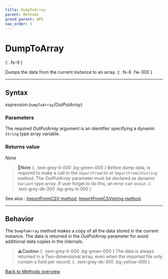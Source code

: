 ```yaml
---
title: DumpToArray
parent: Methods
grand_parent: API
nav_order: 3
---
```


# DumpToArray
{: .fs-9 }

Dumps the data from the current instance to an array.
{: .fs-6 .fw-300 }

---

## Syntax

*expression*.`DumpToArray`*(OutPutArray)*

### Parameters

The required *OutPutArray* argument is an identifier specifying a dynamic `String` type array variable.

### Returns value

_None_

>📝**Note**
>{: .text-grey-lt-000 .bg-green-000 }
>Before dump data, is required to make a call to the `ImportFromCSV` or `ImportFromCSVstring` method. The *OutPutArray* parameter must be declared as dynamic `Variant` type array. If user forget to do this, an error can occur.
{: .text-grey-dk-300 .bg-grey-lt-000 }

See also
: [ImportFromCSV method](https://ws-garcia.github.io/VBA-CSV-interface/api/methods/importfromcsv.html), [ImportFromCSVstring method](https://ws-garcia.github.io/VBA-CSV-interface/api/methods/importfromcsvstring.html).

---

## Behavior

The `DumpToArray` method makes a copy of all the data stored in the current instance. The data is returned in the *OutPutArray* parameter for avoid additional data copies in the internals.

>⚠️**Caution**
>{: .text-grey-lt-000 .bg-green-000 }
>The data is always returned in a Two-dimensional array, even when the imported file only contain a field per record.
{: .text-grey-dk-300 .bg-yellow-000 }

[Back to Methods overview](https://ws-garcia.github.io/VBA-CSV-interface/api/methods/)
